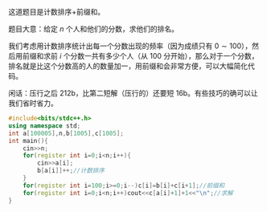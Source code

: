 这道题目是计数排序+前缀和。

题目大意：给定 $n$ 个人和他们的分数，求他们的排名。

我们考虑用计数排序统计出每一个分数出现的频率（因为成绩只有 $0 \sim 100$），然后用前缀和求前 $i$ 个分数一共有多少个人（从 $100$ 分开始），那么对于一个分数，排名就是比这个分数高的人的数量加一，用前缀和会非常方便，可以大幅简化代码。

闲话：压行之后 212b，比第二短解（压行的）还要短 16b。有些技巧的确可以让我们省时省力。

```cpp
#include<bits/stdc++.h>
using namespace std;
int a[100005],n,b[1005],c[1005];
int main(){
	cin>>n;
	for(register int i=0;i<n;i++){
		cin>>a[i];
		b[a[i]]++;//计数排序
	}
	for(register int i=100;i>=0;i--)c[i]=b[i]+c[i+1];//前缀和
	for(register int i=0;i<n;i++)cout<<c[a[i]+1]+1<<"\n";//求解
}
```